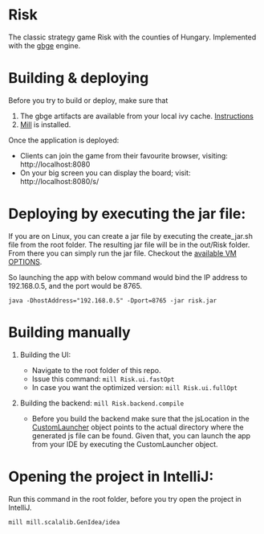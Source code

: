 # Risk

The classic strategy game Risk with the counties of Hungary. Implemented with the [gbge](https://github.com/kurgansoft/gbge) engine.

# Building & deploying

Before you try to build or deploy, make sure that

1) The gbge artifacts are available from your local ivy cache. [Instructions](https://github.com/kurgansoft/gbge#readme)
2) [Mill](https://com-lihaoyi.github.io/mill/mill/Intro_to_Mill.html#_installation) is installed.

Once the application is deployed:
* Clients can join the game from their favourite browser, visiting: http://localhost:8080
* On your big screen you can display the board; visit: http://localhost:8080/s/

# Deploying by executing the jar file:

If you are on Linux, you can create a jar file by executing the create_jar.sh file from the root folder.
The resulting jar file will be in the out/Risk folder.
From there you can simply run the jar file. Checkout the [available VM OPTIONS](https://github.com/kurgansoft/gbge/blob/master/VM_OPTIONS.md).

So launching the app with below command would bind the IP address to 192.168.0.5, and the port would be 8765.

```
java -DhostAddress="192.168.0.5" -Dport=8765 -jar risk.jar
```

# Building manually

1) Building the UI:
    * Navigate to the root folder of this repo.
    * Issue this command: ```mill Risk.ui.fastOpt```
    * In case you want the optimized version: ```mill Risk.ui.fullOpt```

2) Building the backend: ```mill Risk.backend.compile```
    * Before you build the backend make sure that the jsLocation in the [CustomLauncher](Risk/backend/src/launchers/CustomLauncher.scala) object
      points to the actual directory where the generated js file can be found.
      Given that, you can launch the app from your IDE by executing the CustomLauncher  object.

# Opening the project in IntelliJ:

Run this command in the root folder, before you try open the project in IntelliJ.

```
mill mill.scalalib.GenIdea/idea
```